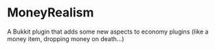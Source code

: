 MoneyRealism
============

A Bukkit plugin that adds some new aspects to economy plugins (like a money item, dropping money on death...)